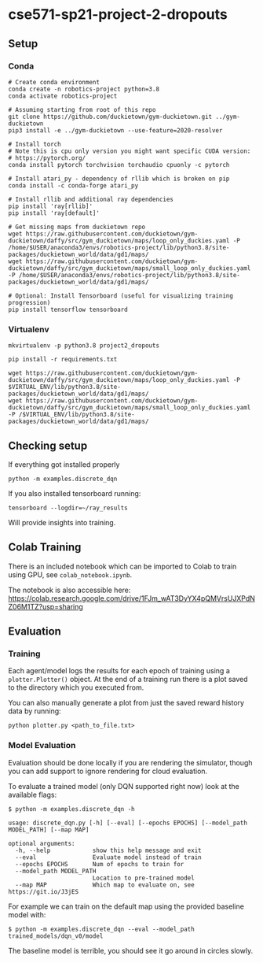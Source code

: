 # cse571-sp21-project-2-dropouts

## Setup

### Conda
```
# Create conda environment
conda create -n robotics-project python=3.8
conda activate robotics-project

# Assuming starting from root of this repo
git clone https://github.com/duckietown/gym-duckietown.git ../gym-duckietown
pip3 install -e ../gym-duckietown --use-feature=2020-resolver

# Install torch
# Note this is cpu only version you might want specific CUDA version:
# https://pytorch.org/
conda install pytorch torchvision torchaudio cpuonly -c pytorch

# Install atari_py - dependency of rllib which is broken on pip
conda install -c conda-forge atari_py

# Install rllib and additional ray dependencies
pip install 'ray[rllib]'
pip install 'ray[default]'

# Get missing maps from duckietown repo
wget https://raw.githubusercontent.com/duckietown/gym-duckietown/daffy/src/gym_duckietown/maps/loop_only_duckies.yaml -P /home/$USER/anaconda3/envs/robotics-project/lib/python3.8/site-packages/duckietown_world/data/gd1/maps/
wget https://raw.githubusercontent.com/duckietown/gym-duckietown/daffy/src/gym_duckietown/maps/small_loop_only_duckies.yaml -P /home/$USER/anaconda3/envs/robotics-project/lib/python3.8/site-packages/duckietown_world/data/gd1/maps/

# Optional: Install Tensorboard (useful for visualizing training progression)
pip install tensorflow tensorboard
```

### Virtualenv
```
mkvirtualenv -p python3.8 project2_dropouts

pip install -r requirements.txt

wget https://raw.githubusercontent.com/duckietown/gym-duckietown/daffy/src/gym_duckietown/maps/loop_only_duckies.yaml -P $VIRTUAL_ENV/lib/python3.8/site-packages/duckietown_world/data/gd1/maps/
wget https://raw.githubusercontent.com/duckietown/gym-duckietown/daffy/src/gym_duckietown/maps/small_loop_only_duckies.yaml -P /$VIRTUAL_ENV/lib/python3.8/site-packages/duckietown_world/data/gd1/maps/
```

## Checking setup
If everything got installed properly
```
python -m examples.discrete_dqn
```

If you also installed tensorboard running:
```
tensorboard --logdir=~/ray_results
```
Will provide insights into training.

## Colab Training

There is an included notebook which can be imported to Colab to train using GPU, see `colab_notebook.ipynb`.

The notebook is also accessible here: https://colab.research.google.com/drive/1FJm_wAT3DyYX4pQMVrsUJXPdNZ06M1TZ?usp=sharing

## Evaluation

### Training

Each agent/model logs the results for each epoch of training using a `plotter.Plotter()` object. At the end of a training run there is a plot saved to the directory which you executed from.

You can also manually generate a plot from just the saved reward history data by running:
```
python plotter.py <path_to_file.txt>
```

### Model Evaluation
Evaluation should be done locally if you are rendering the simulator, though you can add support to ignore rendering for cloud evaluation.

To evaluate a trained model (only DQN supported right now) look at the available flags:
```
$ python -m examples.discrete_dqn -h

usage: discrete_dqn.py [-h] [--eval] [--epochs EPOCHS] [--model_path MODEL_PATH] [--map MAP]

optional arguments:
  -h, --help            show this help message and exit
  --eval                Evaluate model instead of train
  --epochs EPOCHS       Num of epochs to train for
  --model_path MODEL_PATH
                        Location to pre-trained model
  --map MAP             Which map to evaluate on, see https://git.io/J3jES
```

For example we can train on the default map using the provided baseline model with:
```
$ python -m examples.discrete_dqn --eval --model_path trained_models/dqn_v0/model
```

The baseline model is terrible, you should see it go around in circles slowly.

